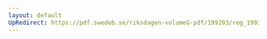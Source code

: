 ```yaml
---
layout: default
UpRedirect: https://pdf.swedeb.se/riksdagen-volumeG-pdf/199293/reg_199293_JuU.pdf
---
```

